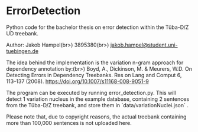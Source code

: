# ErrorDetection
Python code for the bachelor thesis on error detection within the Tüba-D/Z UD treebank.

Author:
Jakob Hampel(br>) 
3895380(br>) 
jakob.hampel@student.uni-tuebingen.de

The idea behind the implementation is the variation n-gram approach for dependency annotation by:(br>) 
Boyd, A., Dickinson, M. & Meurers, W.D. On Detecting Errors in Dependency Treebanks. Res on Lang and Comput 6, 113–137 (2008). https://doi.org/10.1007/s11168-008-9051-9


The program can be executed by running error_detection.py. This will detect 1 variation nucleus in the example database, containing 2 sentences from the Tüba-D/Z treebank, and store them in ´data/variationNuclei.json´ .

Please note that, due to copyright reasons, the actual treebank containing more than 100,000 sentences is not uploaded here.

